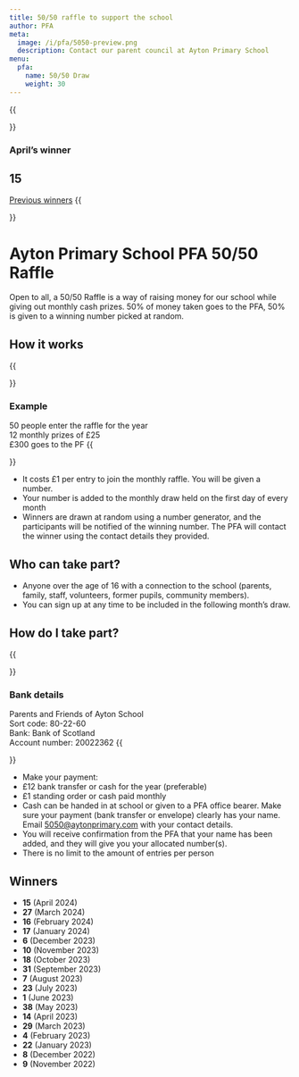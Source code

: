 ```yaml
---
title: 50/50 raffle to support the school
author: PFA
meta:
  image: /i/pfa/5050-preview.png
  description: Contact our parent council at Ayton Primary School
menu:
  pfa:
    name: 50/50 Draw
    weight: 30
---
```


{{<aside side="left">}}
 ### April’s winner
 # 15

 [Previous winners](#winners)
{{</aside>}}

# Ayton Primary School PFA 50/50 Raffle

Open to all, a 50/50 Raffle is a way of raising money for our school while giving out monthly cash prizes. 50% of money taken goes to the PFA, 50% is given to a winning number picked at random.

## How it works

{{<aside side="right">}}
### Example

50 people enter the raffle for the year  
12 monthly prizes of £25  
£300 goes to the PF
{{</aside>}}

* It costs £1 per entry to join the monthly
raffle. You will be given a number.
* Your number is added to the monthly draw
held on the first day of every month
* Winners are drawn at random using a number
generator, and the participants will be notified of the winning number. The PFA will contact the winner using the contact details they provided.

## Who can take part?

* Anyone over the age of 16 with a connection to the school (parents, family, staff, volunteers, former pupils, community members).
* You can sign up at any time to be included in the following month’s draw.

## How do I take part?

{{<aside side="right">}}
### Bank details

Parents and Friends of Ayton School  
Sort code: 80-22-60  
Bank: Bank of Scotland  
Account number: 20022362
{{</aside>}}

* Make your payment:
* £12 bank transfer or cash for the year (preferable)
* £1 standing order or cash paid monthly
* Cash can be handed in at school or given to a PFA office bearer. Make sure your payment (bank transfer or envelope) clearly has your name. Email 5050@aytonprimary.com with your contact details.
* You will receive confirmation from the PFA that your name has been added, and they will give you your allocated number(s).
* There is no limit to the amount of entries per person

## Winners

* **15** (April 2024)
* **27** (March 2024)
* **16** (February 2024)
* **17** (January 2024)
* **6** (December 2023)
* **10** (November 2023)
* **18** (October 2023)
* **31** (September 2023)
* **7** (August 2023)
* **23** (July 2023)
* **1** (June 2023)
* **38** (May 2023)
* **14** (April 2023)
* **29** (March 2023)
* **4** (February 2023)
* **22** (January 2023)
* **8** (December 2022)
* **9** (November 2022)

